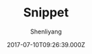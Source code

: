 ---
title: Snippet
github: https://github.com/shenliyang/hexo-theme-snippet
demo: https://www.91h5.cc/
author: Shenliyang
ssg:
  - Hexo
cms:
  - Markdown
date: 2017-07-10T09:26:39.000Z
description: Snippet 简洁而不简单，也许是一款你寻找已久的hexo主题
draft: false
publish_date: '2017-07-10T09:26:39Z'
update_date: '2021-08-15T09:32:27Z'
github_star: 1054
github_fork: 212
---